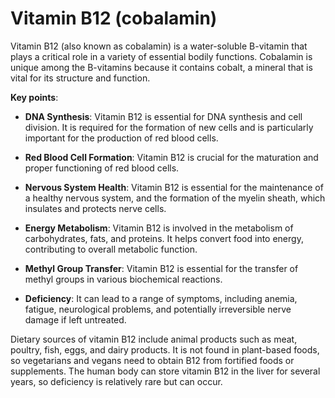 <!--
source: gpt-3 + jph editing
aka: cobalamin
tags: vitamins
-->

# Vitamin B12 (cobalamin)

Vitamin B12 (also known as cobalamin) is a water-soluble B-vitamin that plays a critical role in a variety of essential bodily functions. Cobalamin is unique among the B-vitamins because it contains cobalt, a mineral that is vital for its structure and function.

**Key points**:

* **DNA Synthesis**: Vitamin B12 is essential for DNA synthesis and cell division. It is required for the formation of new cells and is particularly important for the production of red blood cells.

* **Red Blood Cell Formation**: Vitamin B12  is crucial for the maturation and proper functioning of red blood cells.

* **Nervous System Health**: Vitamin B12 is essential for the maintenance of a healthy nervous system, and the formation of the myelin sheath, which insulates and protects nerve cells.

* **Energy Metabolism**: Vitamin B12 is involved in the metabolism of carbohydrates, fats, and proteins. It helps convert food into energy, contributing to overall metabolic function.

* **Methyl Group Transfer**: Vitamin B12 is essential for the transfer of methyl groups in various biochemical reactions.

* **Deficiency**: It can lead to a range of symptoms, including anemia, fatigue, neurological problems, and potentially irreversible nerve damage if left untreated.

Dietary sources of vitamin B12 include animal products such as meat, poultry, fish, eggs, and dairy products. It is not found in plant-based foods, so vegetarians and vegans need to obtain B12 from fortified foods or supplements. The human body can store vitamin B12 in the liver for several years, so deficiency is relatively rare but can occur.
